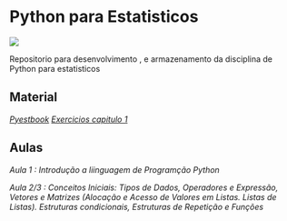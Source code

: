# Python para Estatisticos

![](https://lorenabarba.com/wp-content/uploads/2014/05/keep-calm-and-code-python_BW.png)

Repositorio para desenvolvimento , e armazenamento da disciplina de Python para estatisticos

## Material

_[Pyestbook](https://tmfilho.github.io/pyestbook/intro)_
_[Exercicios capitulo 1](https://tmfilho.github.io/pyestbook/guide/08_exer.html)_

## Aulas 

_Aula 1 : Introdução a liinguagem de Programção Python_

_Aula 2/3 : Conceitos Iniciais: Tipos de Dados, Operadores e Expressão, Vetores e Matrizes (Alocação e Acesso de Valores em Listas. Listas de Listas). Estruturas condicionais, Estruturas de Repetição e Funções_


